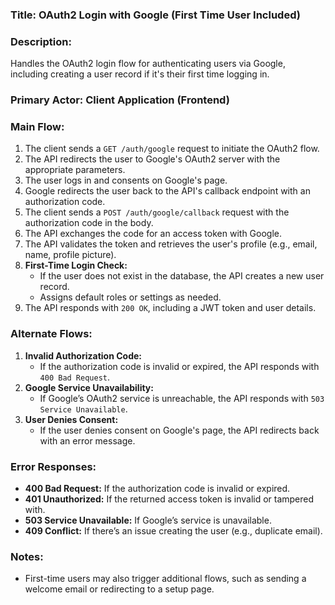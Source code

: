 ### Title: OAuth2 Login with Google (First Time User Included)

### Description:
Handles the OAuth2 login flow for authenticating users via Google, including creating a user record if it's their first time logging in.

### Primary Actor: Client Application (Frontend)

### Main Flow:
1. The client sends a `GET /auth/google` request to initiate the OAuth2 flow.
2. The API redirects the user to Google's OAuth2 server with the appropriate parameters.
3. The user logs in and consents on Google's page.
4. Google redirects the user back to the API's callback endpoint with an authorization code.
5. The client sends a `POST /auth/google/callback` request with the authorization code in the body.
6. The API exchanges the code for an access token with Google.
7. The API validates the token and retrieves the user's profile (e.g., email, name, profile picture).
8. **First-Time Login Check:**
   - If the user does not exist in the database, the API creates a new user record.
   - Assigns default roles or settings as needed.
9. The API responds with `200 OK`, including a JWT token and user details.

### Alternate Flows:
1. **Invalid Authorization Code:**
   - If the authorization code is invalid or expired, the API responds with `400 Bad Request`.
2. **Google Service Unavailability:**
   - If Google’s OAuth2 service is unreachable, the API responds with `503 Service Unavailable`.
3. **User Denies Consent:**
   - If the user denies consent on Google's page, the API redirects back with an error message.

### Error Responses:
- **400 Bad Request:** If the authorization code is invalid or expired.
- **401 Unauthorized:** If the returned access token is invalid or tampered with.
- **503 Service Unavailable:** If Google’s service is unavailable.
- **409 Conflict:** If there’s an issue creating the user (e.g., duplicate email).

### Notes:
- First-time users may also trigger additional flows, such as sending a welcome email or redirecting to a setup page.
